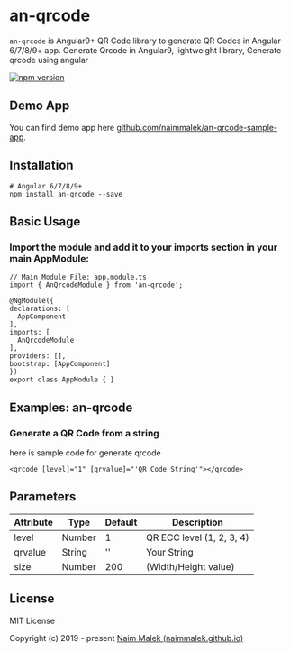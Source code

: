 # an-qrcode
`an-qrcode` is Angular9+ QR Code library to generate QR Codes in Angular 6/7/8/9+ app. Generate Qrcode in Angular9, lightweight library, Generate qrcode using angular

[![npm version](https://badge.fury.io/js/an-qrcode.svg)](https://badge.fury.io/js/an-qrcode)

## Demo App

You can find demo app here 
[github.com/naimmalek/an-qrcode-sample-app](https://naimmalek.github.io/an-qrcode-sample-app/).

## Installation

```
# Angular 6/7/8/9+
npm install an-qrcode --save
```

## Basic Usage

### Import the module and add it to your imports section in your main AppModule:

```
// Main Module File: app.module.ts
import { AnQrcodeModule } from 'an-qrcode';

@NgModule({
declarations: [
  AppComponent
],
imports: [
  AnQrcodeModule
],
providers: [],
bootstrap: [AppComponent]
})
export class AppModule { }
```

## Examples: an-qrcode

### Generate a QR Code from a string

here is sample code for generate qrcode

```
<qrcode [level]="1" [qrvalue]="'QR Code String'"></qrcode>
```


## Parameters

| Attribute        | Type           | Default | Description  |
| ------------- |-------------| -----|------------|
| level | Number | 1    | QR ECC level (1, 2, 3, 4) |
| qrvalue      | String | '' | Your String |
| size      | Number | 200     | (Width/Height value) |


## License
MIT License

Copyright (c) 2019 - present [Naim Malek (naimmalek.github.io)](https://naimmalek.github.io/)
